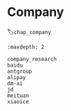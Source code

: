 # Company
:label:`chap_company`
​

```toc
:maxdepth: 2

company_research
baidu
antgroup
alipay
dm-ai
jd
meituan
xiaoice
```
